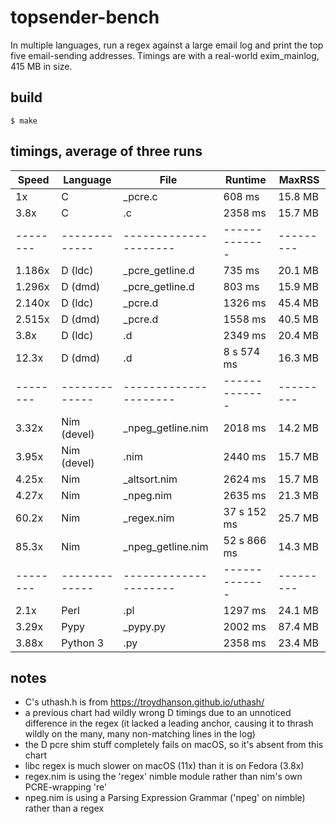 # topsender-bench
In multiple languages, run a regex against a large email log and print
the top five email-sending addresses. Timings are with a real-world
exim\_mainlog, 415 MB in size.

## build
```
$ make
```

## timings, average of three runs

|  Speed | Language    | File                | Runtime     | MaxRSS  |
|--------|-------------|---------------------|-------------|---------|
|     1x | C           | \_pcre.c            | 608 ms      | 15.8 MB |
|   3.8x | C           | .c                  | 2358 ms     | 15.7 MB |
|--------|-------------|---------------------|-------------|---------|
| 1.186x | D (ldc)     | \_pcre\_getline.d   | 735 ms      | 20.1 MB |
| 1.296x | D (dmd)     | \_pcre\_getline.d   | 803 ms      | 15.9 MB |
| 2.140x | D (ldc)     | \_pcre.d            | 1326 ms     | 45.4 MB |
| 2.515x | D (dmd)     | \_pcre.d            | 1558 ms     | 40.5 MB |
|   3.8x | D (ldc)     | .d                  | 2349 ms     | 20.4 MB |
|  12.3x | D (dmd)     | .d                  | 8 s 574 ms  | 16.3 MB |
|--------|-------------|---------------------|-------------|---------|
|  3.32x | Nim (devel) | \_npeg\_getline.nim | 2018 ms     | 14.2 MB |
|  3.95x | Nim (devel) | .nim                | 2440 ms     | 15.7 MB |
|  4.25x | Nim         | \_altsort.nim       | 2624 ms     | 15.7 MB |
|  4.27x | Nim         | \_npeg.nim          | 2635 ms     | 21.3 MB |
|  60.2x | Nim         | \_regex.nim         | 37 s 152 ms | 25.7 MB |
|  85.3x | Nim         | \_npeg\_getline.nim | 52 s 866 ms | 14.3 MB |
|--------|-------------|---------------------|-------------|---------|
|   2.1x | Perl        | .pl                 | 1297 ms     | 24.1 MB |
|  3.29x | Pypy        | \_pypy.py           | 2002 ms     | 87.4 MB |
|  3.88x | Python 3    | .py                 | 2358 ms     | 23.4 MB |

## notes
- C's uthash.h is from https://troydhanson.github.io/uthash/
- a previous chart had wildly wrong D timings due to an unnoticed
  difference in the regex (it lacked a leading anchor, causing it to
  thrash wildly on the many, many non-matching lines in the log)
- the D pcre shim stuff completely fails on macOS, so it's absent from
  this chart
- libc regex is much slower on macOS (11x) than it is on Fedora (3.8x)
- regex.nim is using the 'regex' nimble module rather than nim's own PCRE-wrapping 're'
- npeg.nim is using a Parsing Expression Grammar ('npeg' on
  nimble) rather than a regex

